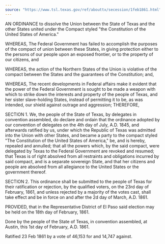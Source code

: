 ```yaml
---
source: "https://www.tsl.texas.gov/ref/abouttx/secession/1feb1861.html"
---
```


AN ORDINANCE to dissolve the Union between the State of Texas and the other States united under the Compact styled "the Constitution of the United States of America."

WHEREAS, The Federal Government has failed to accomplish the purposes of the compact of union between these States, in giving protection either to the persons of our people upon an exposed frontier, or to the property of our citizens, and

WHEREAS, the action of the Northern States of the Union is violative of the compact between the States and the guarantees of the Constitution; and,

WHEREAS, The recent developments in Federal affairs make it evident that the power of the Federal Government is sought to be made a weapon with which to strike down the interests and property of the people of Texas, and her sister slave-holding States, instead of permitting it to be, as was intended, our shield against outrage and aggression; THEREFORE,

SECTION 1. We, the people of the State of Texas, by delegates in convention assembled, do declare and ordain that the ordinance adopted by our convention of delegates on the 4th day of July, A.D. 1845, and afterwards ratified by us, under which the Republic of Texas was admitted into the Union with other States, and became a party to the compact styled "The Constitution of the United States of America," be, and is hereby, repealed and annulled; that all the powers which, by the said compact, were delegated by Texas to the Federal Government are revoked and resumed; that Texas is of right absolved from all restraints and obligations incurred by said compact, and is a separate sovereign State, and that her citizens and people are absolved from all allegiance to the United States or the government thereof.

SECTION 2. This ordinance shall be submitted to the people of Texas for their ratification or rejection, by the qualified voters, on the 23rd day of February, 1861, and unless rejected by a majority of the votes cast, shall take effect and be in force on and after the 2d day of March, A.D. 1861.

PROVIDED, that in the Representative District of El Paso said election may be held on the 18th day of February, 1861.

Done by the people of the State of Texas, in convention assembled, at Austin, this 1st day of February, A.D. 1861.

Ratified 23 Feb 1861 by a vote of 46,153 for and 14,747 against.
